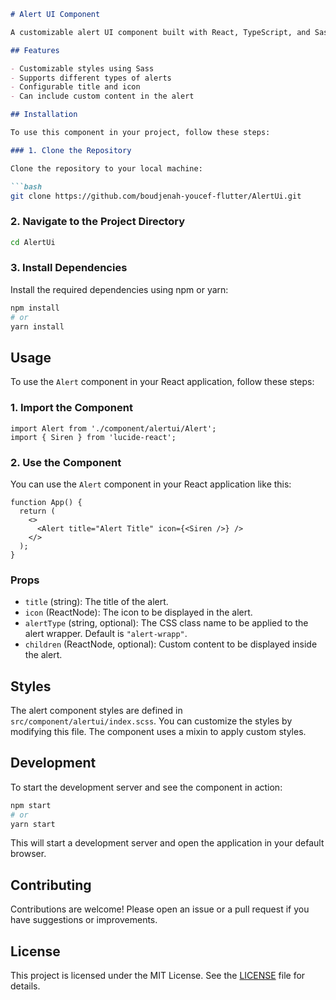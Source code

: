 
```markdown
# Alert UI Component

A customizable alert UI component built with React, TypeScript, and Sass. This component is designed to be used for displaying alert messages with various styles and icons.

## Features

- Customizable styles using Sass
- Supports different types of alerts
- Configurable title and icon
- Can include custom content in the alert

## Installation

To use this component in your project, follow these steps:

### 1. Clone the Repository

Clone the repository to your local machine:

```bash
git clone https://github.com/boudjenah-youcef-flutter/AlertUi.git
```

### 2. Navigate to the Project Directory

```bash
cd AlertUi
```

### 3. Install Dependencies

Install the required dependencies using npm or yarn:

```bash
npm install
# or
yarn install
```

## Usage

To use the `Alert` component in your React application, follow these steps:

### 1. Import the Component

```tsx
import Alert from './component/alertui/Alert';
import { Siren } from 'lucide-react';
```

### 2. Use the Component

You can use the `Alert` component in your React application like this:

```tsx
function App() {
  return (
    <>
      <Alert title="Alert Title" icon={<Siren />} />
    </>
  );
}
```

### Props

- `title` (string): The title of the alert.
- `icon` (ReactNode): The icon to be displayed in the alert.
- `alertType` (string, optional): The CSS class name to be applied to the alert wrapper. Default is `"alert-wrapp"`.
- `children` (ReactNode, optional): Custom content to be displayed inside the alert.

## Styles

The alert component styles are defined in `src/component/alertui/index.scss`. You can customize the styles by modifying this file. The component uses a mixin to apply custom styles.

## Development

To start the development server and see the component in action:

```bash
npm start
# or
yarn start
```

This will start a development server and open the application in your default browser.

## Contributing

Contributions are welcome! Please open an issue or a pull request if you have suggestions or improvements.

## License

This project is licensed under the MIT License. See the [LICENSE](LICENSE) file for details.




